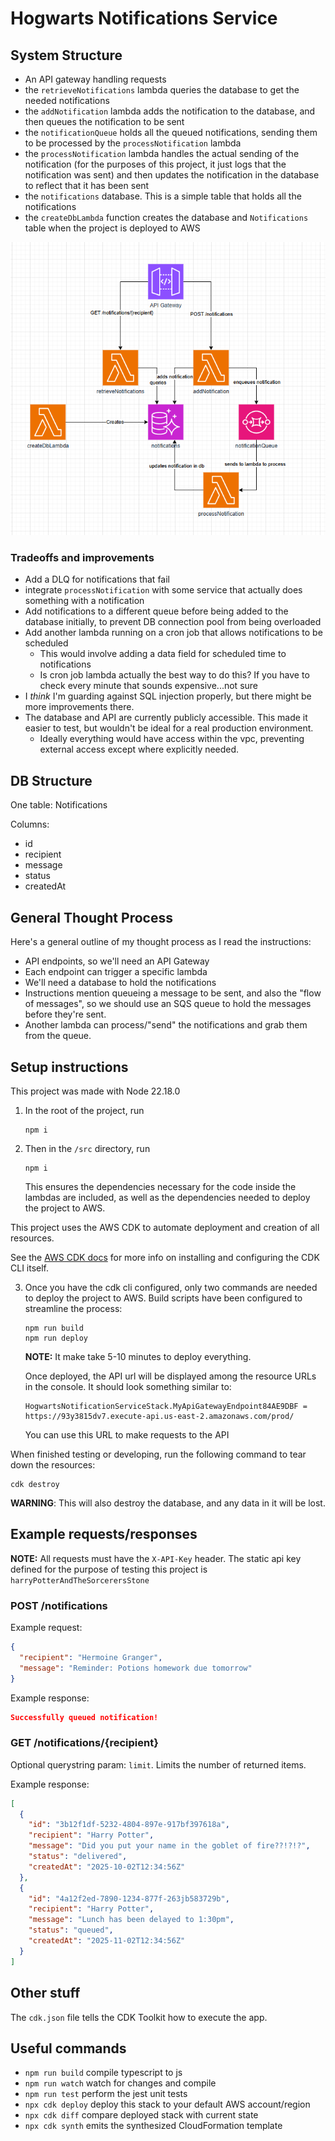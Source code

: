 # Hogwarts Notifications Service

## System Structure

- An API gateway handling requests
- the `retrieveNotifications` lambda queries the database to get the needed notifications
- the `addNotification` lambda adds the notification to the database, and then queues the notification to be sent
- the `notificationQueue` holds all the queued notifications, sending them to be processed by the `processNotification` lambda
- the `processNotification` lambda handles the actual sending of the notification (for the purposes of this project, it just logs that the notification was sent) and then updates the notification in the database to reflect that it has been sent
- the `notifications` database. This is a simple table that holds all the notifications
- the `createDbLambda` function creates the database and `Notifications` table when the project is deployed to AWS

![diagram](./hogwarts-api-structure.png)

### Tradeoffs and improvements

- Add a DLQ for notifications that fail
- integrate `processNotification` with some service that actually does something with a notification
- Add notifications to a different queue before being added to the database initially, to prevent DB connection pool from being overloaded
- Add another lambda running on a cron job that allows notifications to be scheduled
  - This would involve adding a data field for scheduled time to notifications
  - Is cron job lambda actually the best way to do this? If you have to check every minute that sounds expensive...not sure
- I _think_ I'm guarding against SQL injection properly, but there might be more improvements there.
- The database and API are currently publicly accessible. This made it easier to test, but wouldn't be ideal for a real production environment.
  - Ideally everything would have access within the vpc, preventing external access except where explicitly needed.

## DB Structure

One table: Notifications

Columns:

- id
- recipient
- message
- status
- createdAt

## General Thought Process

Here's a general outline of my thought process as I read the instructions:

- API endpoints, so we'll need an API Gateway
- Each endpoint can trigger a specific lambda
- We'll need a database to hold the notifications
- Instructions mention queueing a message to be sent, and also the "flow of messages", so we should use an SQS queue to hold the messages before they're sent.
- Another lambda can process/"send" the notifications and grab them from the queue.

## Setup instructions

This project was made with Node 22.18.0

1. In the root of the project, run

   ```
   npm i
   ```

2. Then in the `/src` directory, run

   ```
   npm i
   ```

   This ensures the dependencies necessary for the code inside the lambdas are included, as well as the dependencies needed to deploy the project to AWS.

This project uses the AWS CDK to automate deployment and creation of all resources.

See the [AWS CDK docs](https://docs.aws.amazon.com/cdk/v2/guide/getting-started.html) for more info on installing and configuring the CDK CLI itself.

3. Once you have the cdk cli configured, only two commands are needed to deploy the project to AWS. Build scripts have been configured to streamline the process:

   ```
   npm run build
   npm run deploy
   ```

   **NOTE:** It make take 5-10 minutes to deploy everything.

   Once deployed, the API url will be displayed among the resource URLs in the console. It should look something similar to:

   ```
   HogwartsNotificationServiceStack.MyApiGatewayEndpoint84AE9DBF = https://93y3815dv7.execute-api.us-east-2.amazonaws.com/prod/
   ```

   You can use this URL to make requests to the API

When finished testing or developing, run the following command to tear down the resources:

```
cdk destroy
```

**WARNING**: This will also destroy the database, and any data in it will be lost.

## Example requests/responses

**NOTE:** All requests must have the `X-API-Key` header. The static api key defined for the purpose of testing this project is `harryPotterAndTheSorcerersStone`

### POST /notifications

Example request:

```json
{
  "recipient": "Hermoine Granger",
  "message": "Reminder: Potions homework due tomorrow"
}
```

Example response:

```json
Successfully queued notification!
```

### GET /notifications/{recipient}

Optional querystring param: `limit`. Limits the number of returned items.

Example response:

```json
[
  {
    "id": "3b12f1df-5232-4804-897e-917bf397618a",
    "recipient": "Harry Potter",
    "message": "Did you put your name in the goblet of fire??!?!?",
    "status": "delivered",
    "createdAt": "2025-10-02T12:34:56Z"
  },
  {
    "id": "4a12f2ed-7890-1234-877f-263jb583729b",
    "recipient": "Harry Potter",
    "message": "Lunch has been delayed to 1:30pm",
    "status": "queued",
    "createdAt": "2025-11-02T12:34:56Z"
  }
]
```

## Other stuff

The `cdk.json` file tells the CDK Toolkit how to execute the app.

## Useful commands

- `npm run build` compile typescript to js
- `npm run watch` watch for changes and compile
- `npm run test` perform the jest unit tests
- `npx cdk deploy` deploy this stack to your default AWS account/region
- `npx cdk diff` compare deployed stack with current state
- `npx cdk synth` emits the synthesized CloudFormation template
